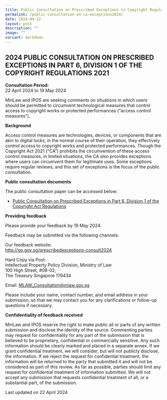 ```yaml
---
title: Public Consultation on Prescribed Exceptions in Copyright Regulations 2021
permalink: /public-consultation-on-ca-exceptions2024/
date: 2024-04-22
layout: post
description: ""
image: ""
variant: markdown
---
```

**2024 PUBLIC CONSULTATION ON PRESCRIBED EXCEPTIONS IN PART 6, DIVISION 1 OF THE COPYRIGHT REGULATIONS 2021**
---

**Consultation Period:**  
22 April 2024 to 19 May 2024

MinLaw and IPOS are seeking comments on situations in which users should be permitted to circumvent technological measures that control access to copyright works or protected performances (“access control measures”).


**Background**

Access control measures are technologies, devices, or components that are akin to digital locks; in the normal course of their operation, they effectively control access to copyright works and protected performances. Though the Copyright Act 2021 (“CA”) prohibits the circumvention of these access control measures, in limited situations, the CA also provides exceptions where users can circumvent them for legitimate uses. Some exceptions require regular reviews, and this set of exceptions is the focus of the public consultation.  

**Public consultation documents**

The public consultation paper can be accessed below:

- [Public Consultation on Prescribed Exceptions in Part 6, Division 1 of the Copyright Act Regulations](/files/2024_Public_Consultation_on_Prescribed_Exceptions_in_Part_6__Division_1_of_the_Copyright_Regulations_2021.pdf)


**Providing feedback**

Please provide your feedback by 19 May 2024.

Feedback may be submitted via the following channels: <br>

Our feedback website: <br>
http://go.gov.sg/prescribedexceptions-consult2024 


Hard Copy via Post: <br>
Intellectual Property Policy Division, Ministry of Law <br>
100 High Street, #08-02, <br>
The Treasury
Singapore 179434	

Email: 
MLAW_Consultation@mlaw.gov.sg  

Please include your name, contact number, and email address in your submission, so that we may contact you for any clarifications or follow-up questions if necessary.

**Confidentiality of feedback received**

MinLaw and IPOS reserve the right to make public all or parts of any written submission and disclose the identity of the source. Commenting parties may request for confidentiality for any part of the submission that is believed to be proprietary, confidential or commercially sensitive. Any such information should be clearly marked and placed in a separate annex. If we grant confidential treatment, we will consider, but will not publicly disclose, the information. If we reject the request for confidential treatment, the information will be returned to the party that submitted it and will not be considered as part of this review. As far as possible, parties should limit any request for confidential treatment of information submitted. We will not accept any submission that requests confidential treatment of all, or a substantial part, of the submission.
<p class="right-side-updated">Last updated on 22 April 2024</p>